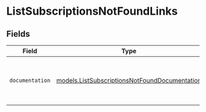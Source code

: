 # ListSubscriptionsNotFoundLinks


## Fields

| Field                                                                                                | Type                                                                                                 | Required                                                                                             | Description                                                                                          |
| ---------------------------------------------------------------------------------------------------- | ---------------------------------------------------------------------------------------------------- | ---------------------------------------------------------------------------------------------------- | ---------------------------------------------------------------------------------------------------- |
| `documentation`                                                                                      | [models.ListSubscriptionsNotFoundDocumentation](../models/listsubscriptionsnotfounddocumentation.md) | :heavy_check_mark:                                                                                   | The URL to the generic Mollie API error handling guide.                                              |